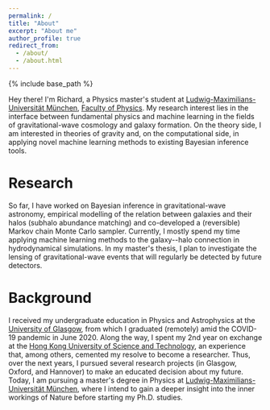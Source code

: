 ```yaml
---
permalink: /
title: "About"
excerpt: "About me"
author_profile: true
redirect_from: 
  - /about/
  - /about.html
---
```


{% include base_path %}

Hey there! I'm Richard, a Physics master's student at [Ludwig-Maximilians-Universität München](https://www.en.uni-muenchen.de/), [Faculty of Physics](http://www.en.physik.lmu.de). My research interest lies in the interface between fundamental physics and machine learning in the fields of gravitational-wave cosmology and galaxy formation. On the theory side, I am interested in theories of gravity and, on the computational side, in applying novel machine learning methods to existing Bayesian inference tools.


Research
======
So far, I have worked on Bayesian inference in gravitational-wave astronomy, empirical modelling of the relation between galaxies and their halos (subhalo abundance matching) and co-developed a (reversible) Markov chain Monte Carlo sampler. Currently, I mostly spend my time applying machine learning methods to the galaxy--halo connection in hydrodynamical simulations. In my master's thesis, I plan to investigate the lensing of gravitational-wave events that will regularly be detected by future detectors.


Background
======
I received my undergraduate education in Physics and Astrophysics at the [University of Glasgow](https://www.gla.ac.uk), from which I graduated (remotely) amid the COVID-19 pandemic in June 2020. Along the way, I spent my 2nd year on exchange at the [Hong Kong University of Science and Technology](https://hkust.edu.hk/), an experience that, among others, cemented my resolve to become a researcher. Thus, over the next years, I pursued several research projects (in Glasgow, Oxford, and Hannover) to make an educated decision about my future. Today, I am pursuing a master's degree in Physics at [Ludwig-Maximilians-Universität München](https://www.en.uni-muenchen.de/), where I intend to gain a deeper insight into the inner workings of Nature before starting my Ph.D. studies.
